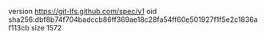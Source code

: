 version https://git-lfs.github.com/spec/v1
oid sha256:dbf8b74f704badccb86ff369ae18c28fa54ff60e501927f1f5e2c1836af113cb
size 1572
